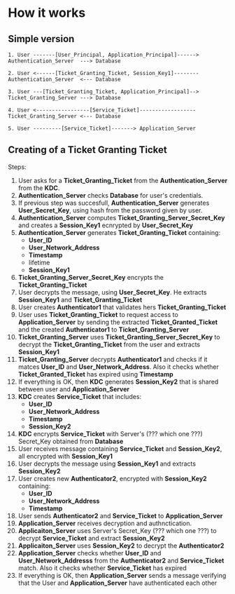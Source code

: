 #                  How it works

##                 Simple version

```
1. User -------[User_Principal, Application_Principal]------> Authentication_Server  ---> Database

2. User <------[Ticket_Granting_Ticket, Session_Key1]-------- Authentication_Server  <--- Database

3. User ---[Ticket_Granting_Ticket, Application_Principal]--> Ticket_Granting_Server ---> Database

4. User <-----------------[Service_Ticket]------------------ Ticket_Granting_Server <--- Database

5. User ---------[Service_Ticket]-------> Application_Server
```

##                 Creating of a **Ticket Granting Ticket**

Steps:
1. User asks for a **Ticket_Granting_Ticket** from the **Authentication_Server** from the **KDC**.
2. **Authentication_Server** checks **Database** for user's credentials.
3. If previous step was succesfull, **Authentication_Server** generates **User_Secret_Key**, using hash from the password given by user.
4. **Authentication_Server** computes **Ticket_Granting_Server_Secret_Key** and creates a **Session_Key1** ecnrypted by **User_Secret_Key**
5. **Authentication_Server** generates **Ticket_Granting_Ticket** containing:
    - **User_ID**
    - **User_Network_Address**
    - **Timestamp**
    - lifetime
    - **Session_Key1**
6. **Ticket_Granting_Server_Secret_Key** encrypts the **Ticket_Granting_Ticket**
7. User decrypts the message, using **User_Secret_Key**. He extracts **Session_Key1** and **Ticket_Granting_Ticket**
8. User creates **Authenticator1** that validates hers **Ticket_Granting_Ticket**
9. User uses **Ticket_Granting_Ticket** to request access to **Application_Server** by sending the extracted **Ticket_Granted_Ticket** and the created **Authenticator1** to **Ticket_Granting_Server**
10. **Ticket_Granting_Server** uses **Ticket_Granting_Server_Secret_Key** to decrypt the **Ticket_Granting_Ticket** from the user and extracts **Session_Key1**
11. **Ticket_Granting_Server** decrypts **Authenticator1** and checks if it matces **User_ID** and **User_Network_Address**. Also it checks whether **Ticket_Granted_Ticket** has expired using **Timestamp**
12. If everything is OK, then **KDC** generates **Session_Key2** that is shared between user and **Application_Server**
13. **KDC** creates **Service_Ticket** that includes:
    - **User_ID**
    - **User_Network_Address**
    - **Timestamp**
    - **Session_Key2**
14. **KDC** encrypts **Service_Ticket** with Server's (??? which one ???) Secret_Key obtained from **Database**
15. User receives message containing **Service_Ticket** and **Session_Key2**, all encrypted with **Session_Key1**
16. User decrypts the message using **Session_Key1** and extracts **Session_Key2**
17. User creates new **Authenticator2**, encrypted with **Session_Key2** containing:
    - **User_ID**
    - **User_Network_Address**
    - **Timestamp**
18. User sends **Authenticator2** and **Service_Ticket** to **Application_Server**
19. **Application_Server** receives decryption and authnctication.
20. **Applicaiton_Server** uses Server's Secret_Key (??? which one ???) to decrypt **Service_Ticket** and extract **Session_Key2**
21. **Applicaiton_Server** uses **Session_Key2** to decrypt the **Authenticator2**
22. **Application_Server** checks whether **User_ID** and **User_Network_Addresss** from the **Authenticator2** and **Service_Ticket** match. Also it checks whether **Service_Ticket** has expired
23. If everything is OK, then **Application_Server** sends a message verifying that the User and **Application_Server** have authenticated each other
